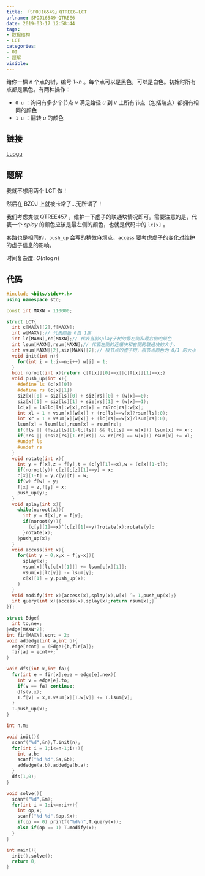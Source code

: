 ```yaml
---
title: 「SPOJ16549」QTREE6-LCT
urlname: SPOJ16549-QTREE6
date: 2019-03-17 12:58:44
tags:
- 数据结构
- LCT
categories:
- OI
- 题解
visible:
---
```


给你一棵 $n$ 个点的树，编号 $1$~$n$ 。每个点可以是黑色，可以是白色。初始时所有点都是黑色。有两种操作：

+ `0 u` ：询问有多少个节点 $v$ 满足路径 $u$ 到 $v$ 上所有节点（包括端点）都拥有相同的颜色
+ `1 u` ：翻转 $u$ 的颜色

<!-- more -->

## 链接

[Luogu](https://www.luogu.org/problemnew/show/SP16549)

## 题解

我就不想用两个 LCT 做！

然后在 BZOJ 上就被卡常了...无所谓了！

我们考虑类似 QTREE457 ，维护一下虚子的联通块情况即可。需要注意的是，代表一个 $splay$ 的颜色应该是最左侧的颜色，也就是代码中的 `lc[x]` 。

套路也是相同的，`push_up` 会写的稍微麻烦点，`access` 要考虑虚子的变化对维护的虚子信息的影响。

时间复杂度: $O(n\log n)$

## 代码

```cpp
#include <bits/stdc++.h>
using namespace std;

const int MAXN = 110000;

struct LCT{
  int c[MAXN][2],f[MAXN];
  int w[MAXN];// 代表颜色 0白 1黑
  int lc[MAXN],rc[MAXN];// 代表当前splay子树的最左侧和最右侧的颜色
  int lsum[MAXN],rsum[MAXN];// 代表左侧的连痛块和右侧的联通块的大小，
  int vsum[MAXN][2],siz[MAXN][2];// 根节点的虚子树，根节点颜色为 0/1 的大小
  void init(int n){
    for(int i = 1;i<=n;i++) w[i] = 1;
  }
  bool noroot(int x){return c[f[x]][0]==x||c[f[x]][1]==x;}
  void push_up(int x){
    #define ls (c[x][0])
    #define rs (c[x][1])
    siz[x][0] = siz[ls][0] + siz[rs][0] + (w[x]==0);
    siz[x][1] = siz[ls][1] + siz[rs][1] + (w[x]==1);
    lc[x] = ls?lc[ls]:w[x],rc[x] = rs?rc[rs]:w[x];
    int xl = 1 + vsum[x][w[x]] + (rc[ls]==w[x]?rsum[ls]:0);
    int xr = 1 + vsum[x][w[x]] + (lc[rs]==w[x]?lsum[rs]:0);
    lsum[x] = lsum[ls],rsum[x] = rsum[rs];
    if(!ls || (!siz[ls][1-lc[ls]] && lc[ls] == w[x])) lsum[x] += xr;
    if(!rs || (!siz[rs][1-rc[rs]] && rc[rs] == w[x])) rsum[x] += xl;
    #undef ls
    #undef rs
  }
  void rotate(int x){
    int y = f[x],z = f[y],t = (c[y][1]==x),w = (c[x][1-t]);
    if(noroot(y)) c[z][c[z][1]==y] = x;
    c[x][1-t] = y,c[y][t] = w;
    if(w) f[w] = y;
    f[x] = z,f[y] = x;
    push_up(y);
  }
  void splay(int x){
    while(noroot(x)){
      int y = f[x],z = f[y];
      if(noroot(y)){
        (c[y][1]==x)^(c[z][1]==y)?rotate(x):rotate(y);
      }rotate(x);
    }push_up(x);
  }
  void access(int x){
    for(int y = 0;x;x = f[y=x]){
      splay(x);
      vsum[x][lc[c[x][1]]] += lsum[c[x][1]];
      vsum[x][lc[y]] -= lsum[y]; 
      c[x][1] = y,push_up(x);
    }
  }
  void modify(int x){access(x),splay(x),w[x] ^= 1,push_up(x);}
  int query(int x){access(x),splay(x);return rsum[x];}
}T;

struct Edge{
  int to,nex;
}edge[MAXN*2];
int fir[MAXN],ecnt = 2;
void addedge(int a,int b){
  edge[ecnt] = (Edge){b,fir[a]};
  fir[a] = ecnt++;
}

void dfs(int x,int fa){
  for(int e = fir[x];e;e = edge[e].nex){
    int v = edge[e].to;
    if(v == fa) continue;
    dfs(v,x);
    T.f[v] = x,T.vsum[x][T.w[v]] += T.lsum[v];
  }
  T.push_up(x);
}

int n,m;

void init(){
  scanf("%d",&n);T.init(n);
  for(int i = 1;i<=n-1;i++){
    int a,b;
    scanf("%d %d",&a,&b);
    addedge(a,b),addedge(b,a);
  }
  dfs(1,0);
}

void solve(){
  scanf("%d",&m);
  for(int i = 1;i<=m;i++){
    int op,x;
    scanf("%d %d",&op,&x);
    if(op == 0) printf("%d\n",T.query(x));
    else if(op == 1) T.modify(x);
  }
}

int main(){
  init(),solve();
  return 0;
}
```